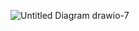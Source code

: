 ![Untitled Diagram drawio-7](https://github.com/jowe2114/MultiCloudDevOpsProject/assets/126627967/371e9f53-a899-4efd-be5e-b4a824728fa6)
